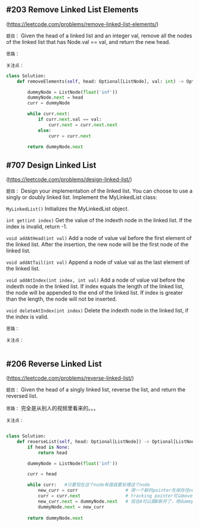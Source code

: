 
## #203 Remove Linked List Elements
(https://leetcode.com/problems/remove-linked-list-elements/)

`题目：`
Given the head of a linked list and an integer val, remove all the nodes of the linked list that has Node.val == val, and return the new head.

`思路：` 

`关注点：`

```python
class Solution:
    def removeElements(self, head: Optional[ListNode], val: int) -> Optional[ListNode]:

        dummyNode = ListNode(float('inf'))
        dummyNode.next = head
        curr = dummyNode

        while curr.next:
            if curr.next.val == val:
                curr.next = curr.next.next
            else:
                curr = curr.next

        return dummyNode.next

```

## #707 Design Linked List
(https://leetcode.com/problems/design-linked-list/)

`题目：`
Design your implementation of the linked list. You can choose to use a singly or doubly linked list. Implement the MyLinkedList class:

`MyLinkedList()` Initializes the MyLinkedList object.

`int get(int index)` Get the value of the indexth node in the linked list. If the index is invalid, return -1.

`void addAtHead(int val)` Add a node of value val before the first element of the linked list. After the insertion, the new node will be the first node of the linked list.

`void addAtTail(int val)` Append a node of value val as the last element of the linked list.

`void addAtIndex(int index, int val)` Add a node of value val before the indexth node in the linked list. If index equals the length of the linked list, the node will be appended to the end of the linked list. If index is greater than the length, the node will not be inserted.

`void deleteAtIndex(int index)` Delete the indexth node in the linked list, if the index is valid.

`思路：` 

`关注点：`

```python


```

## #206 Reverse Linked List
(https://leetcode.com/problems/reverse-linked-list/)

`题目：`
Given the head of a singly linked list, reverse the list, and return the reversed list.

`思路：` 完全是从别人的视频里看来的。。。

`关注点：`

```python

class Solution:
    def reverseList(self, head: Optional[ListNode]) -> Optional[ListNode]:
        if head is None:
            return head

        dummyNode = ListNode(float('inf'))

        curr = head

        while curr:   #只要现在这个node有值就要处理这个node
            new_curr = curr                  # 用一个新的pointer先保存住node A的地址
            curr = curr.next                 # tracking pointer可以move到下一个node B了
            new_curr.next = dummyNode.next   # 现在A可以跟B断开了，用dummy Node作为新LL的虚拟头，不断把跟之前LL断开的Node插入dummy和dummy.next之间
            dummyNode.next = new_curr        
            
        return dummyNode.next
```
